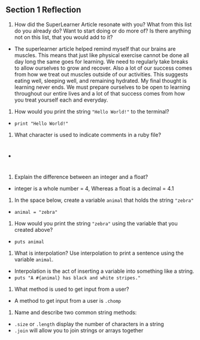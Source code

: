 ## Section 1 Reflection

1. How did the SuperLearner Article resonate with you? What from this list do you already do? Want to start doing or do more of? Is there anything not on this list, that you would add to it?
- The superlearner article helped remind myself that our brains are muscles.  This means that just like physical exercise cannot be done all day long the same goes for learning.  We need to regularly take breaks to allow ourselves to grow and recover.  Also a lot of our success comes from how we treat out muscles outside of our activities.  This suggests eating well, sleeping well, and remaining hydrated.  My final thought is learning never ends.  We must prepare ourselves to be open to learning throughout our entire lives and a lot of that success comes from how you treat yourself each and everyday.  
1. How would you print the string `"Hello World!"` to the terminal?
- `print "Hello World!"`
1. What character is used to indicate comments in a ruby file?
- #
1. Explain the difference between an integer and a float?
- integer is a whole number = 4, Whereas a float is a decimal = 4.1
1. In the space below, create a variable `animal` that holds the string `"zebra"`
- `animal = "zebra"`
1. How would you print the string `"zebra"` using the variable that you created above?
- `puts animal`
1. What is interpolation? Use interpolation to print a sentence using the variable `animal`.
- Interpolation is the act of inserting a variable into something like a string.
- `puts "A #{animal} has black and white stripes."`
1. What method is used to get input from a user?
- A method to get input from a user is `.chomp`
1. Name and describe two common string methods:
- `.size` or `.length` display the number of characters in a string
- `.join` will allow you to join strings or arrays together
